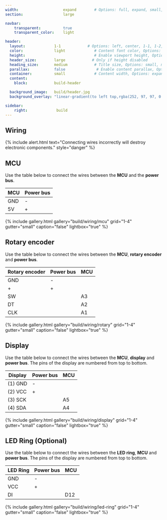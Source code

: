 ```yaml
---
width:                    expand        # Options: full, expand, small, xsmall
section:                  large

navbar:
    transparent:          true
    transparent_color:    light

header:
  layout:             1-1            # Options: left, center, 1-1, 1-2, 1-3 or 2-3. Left, right options display this pages title and subtitle. 1-1, 1-2, 1-3 or 2-3 options display content of block file/s.
  color:              light             # Content font color, Options: light, dark
  height:                               # Enable viewport height, Options: full
  header_size:        large            # Only if height disabled
  heading_size:       medium            # Title size, Options: small, medium, large
  parallax:           false              # Enable content parallax, Options: true
  container:          small             # Content width, Options: expand, small, xsmall
  content:
    block:            build-header

  background_image:   build/header.jpg
  background_overlay: "linear-gradient(to left top,rgba(252, 97, 97, 0.8) 0%, rgba(69, 69, 69, 0.8) 80%)"

sidebar:
    right:             build
---
```


## Wiring

{% include alert.html text="Connecting wires incorrectly will destroy electronic components." style="danger" %}

## MCU
Use the table below to connect the wires between the **MCU** and the **power bus**.

| MCU             | Power bus  |
|-----------------|------------|
|GND              |-           |
|5V               |+           |

{% include gallery.html 
  gallery="build/wiring/mcu"
  grid="1-4"
  gutter="small"
  caption="false"
  lightbox="true"
%}

## Rotary encoder
Use the table below to connect the wires between the **MCU**, **rotary encoder** and **power bus**.

| Rotary encoder        | Power bus | MCU |
|-----------------------|-----------|-----|
|GND                    |-          |     |
|+                      |+          |     |
|SW                     |           |A3   |
|DT                     |           |A2   |
|CLK                    |           |A1   |

{% include gallery.html 
  gallery="build/wiring/rotary"
  grid="1-4"
  gutter="small"
  caption="false"
  lightbox="true"
%}

## Display
Use the table below to connect the wires between the **MCU**, **display** and **power bus**. 
The pins of the display are numbered from top to bottom.

| Display               | Power bus  | MCU  |
|-----------------------|------------|------|
|(1) GND                |-           |      |
|(2) VCC                |+           |      |
|(3) SCK                |            |A5    |
|(4) SDA                |            |A4    |

{% include gallery.html 
  gallery="build/wiring/display"
  grid="1-4"
  gutter="small"
  caption="false"
  lightbox="true"
%}

## LED Ring (Optional)
Use the table below to connect the wires between the **LED ring**, **MCU** and **power bus**. 
The pins of the display are numbered from top to bottom.

| LED Ring              | Power bus  | MCU  |
|-----------------------|------------|------|
|GND                    |-           |      |
|VCC                    |+           |      |
|DI                     |            |D12   |

{% include gallery.html 
  gallery="build/wiring/led-ring"
  grid="1-4"
  gutter="small"
  caption="false"
  lightbox="true"
%}